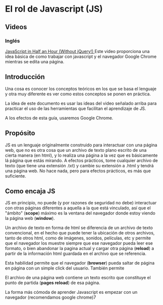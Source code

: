 # El rol de Javascript (JS)

## Videos

### Inglés
[JavaScript in Half an Hour (Without jQuery!)
](https://www.youtube.com/watch?v=zPHerhks2Vg)
Este video proporciona una idea básica de como trabajar con javascript y el navegador Google Chrome mientras se edita una página.

## Introducción

Una cosa es conocer los conceptos teóricos en los que se basa el lenguaje y otra muy diferente es ver como estos conceptos se ponen en práctica.

La idea de este documento es usar las ideas del video señalado arriba para practicar el uso de las herramientas que facilitan el aprendizaje de JS.

A los efectos de esta guía, usaremos Google Chrome.

## Propósito

JS es un lenguaje originalmente construido para interactuar con una página web, que no es otra cosa que un archivo de texto plano escrito de una cierta manera (en html), y lo realiza una página a la vez que es básicamente lá página que estás mirando. A efectos prácticos, tome cualquier archivo de texto (que tiene una extensión .txt) y cambie su extensión a .html y tendrá una página web. No hace nada, pero para efectos prácticos, es más que suficiente.

## Como encaja JS

JS en principio, no puede (y por razones de seguridad no debe) interactuar con otras páginas diferentes a aquella a la que está vinculado, así que el "ámbito" (**scope**) máximo es la ventana del navegador donde estoy viendo la página web (**window**).

Un archivo de texto en forma de html se diferencia de un archivo de texto convencional, en el hecho que puede tener la ubicación de otros archivos, tanto de otros html, como de imágenes, sonidos, películas, etc y permite que el navegador los muestre siempre que ese navegador pueda leer ese formato, o bien abandonar la pagina actual y cargar otra página (**reload**) a partir de la información html guardada en el archivo que se referencia.

Esta habilidad permite que el navegador (**browser**) pueda saltar de página en página con un simple click del usuario. También permite

El archivo de una página web contiene un texto escrito que constituye el punto de partida (**pages reload**) de esa página.

La forma más cómoda de aprender Javascript es empezar con un navegador (recomendamos google chrome)7